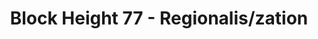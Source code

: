 ---
layout: post
title: "Block Height 77 - Regionalis/zation"
categories:
tags: []
image: blockheight-77.jpg
description: Psst...
---